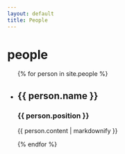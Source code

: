 ```yaml
---
layout: default
title: People
---
```

<h1>people</h1>

<ul>
  {% for person in site.people %}
    <li>
      <h2>{{ person.name }}</h2>
      <h3>{{ person.position }}</h3>
      <p>{{ person.content | markdownify }}</p>
    </li>
  {% endfor %}
</ul>